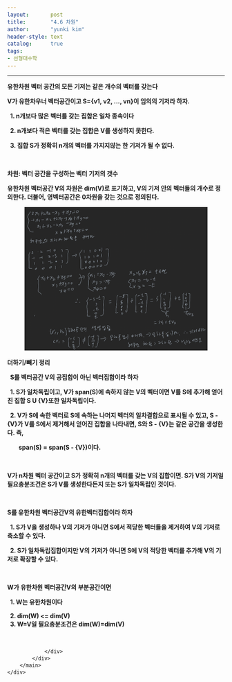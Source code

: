 ```yaml
---
layout:       post
title:        "4.6 차원"
author:       "yunki kim"
header-style: text
catalog:      true
tags: 
- 선형대수학
---
```


<head></head>
<body id="tt-body-page" class="">
<div id="wrap" class="wrap-right">
    <div id="container">
        <main class="main ">
            <div class="area-main">
                <div class="area-view">
                    <div class="article-header"></div>
                    <hr>
                    <div class="article-view">
                        <div class="contents_style">
                            <p><b>유한차원 벡터 공간의 모든 기저는 같은 개수의 벡터를 갖는다</b></p>
<p><b>V가 유한차우너 벡터공간이고 S={v1, v2, ..., vn}이 임의의 기저라 하자.</b></p>
<p><b>&nbsp; 1. n개보다 많은 벡터를 갖는 집합은 일차 종속이다</b></p>
<p><b>&nbsp; 2. n개보다 적은 벡터를 갖는 집합은 V를 생성하지 못한다.</b></p>
<p><b>&nbsp; 3. 집합 S가 정확히 n개의 벡터를 가지지않는 한 기저가 될 수 없다.</b></p>
<p>&nbsp;</p>
<p><b>차원: 벡터 공간을 구성하는 벡터 기저의 갯수</b></p>
<p><b>유한차원 벡터공간 V의 차원은 dim(V)로 표기하고, V의 기저 안의 벡터들의 개수로 정의한다. 더불어, 영벡터공간은 0차원을 갖는 것으로 정의된다.</b></p>
<p></p><figure class="imageblock alignCenter" data-origin-width="0" data-origin-height="0" data-ke-mobilestyle="widthContent">
    <span data-lightbox="lightbox">
        <img src="/img/NC42IOywqOybkA==/img.png" data-origin-width="0" data-origin-height="0" data-ke-mobilestyle="widthContent">
    </span>
    <figcaption></figcaption>
</figure><p></p>
<p><b>더하기/빼기 정리</b></p>
<p><b>&nbsp; S를 벡터공간 V의 공집합이 아닌 벡터집합이라 하자</b></p>
<p><b>&nbsp; 1. S가 일차독립이고, V가 span(S)에 속하지 않는 V의 벡터이면 V를 S에 추가해 얻어진 집합 S U {V}또한 일차독립이다.&nbsp;</b></p>
<p><b>&nbsp; 2. V가 S에 속한 벡터로 S에 속하는 나머지 벡터의 일차결합으로 표시될 수 있고, S - {V}가 V를 S에서 제거해서 얻어진 집합을 나타내면, S와 S - {V}는 같은 공간을 생성한다. 즉,&nbsp;</b></p>
<p><b>&nbsp; &nbsp; &nbsp; &nbsp; span(S) = span(S - {V})이다.</b></p>
<p>&nbsp;</p>
<p><b>V가 n차원 벡터 공간이고 S가 정확히 n개의 벡터를 갖는 V의 집합이면. S가 V의 기저일 필요충분조건은 S가 V를 생성한다든지 또는 S가 일차독립인 것이다.</b></p>
<p>&nbsp;</p>
<p><b>S를 유한차원 벡터공간V의 유한벡터집합이라 하자</b></p>
<p><b>&nbsp; 1. S가 V을 생성하나 V의 기저가 아니면 S에서 적당한 벡터들을 제거하여 V의 기저로 축소할 수 있다.</b></p>
<p><b>&nbsp; 2. S가 일차독립집합이지만 V의 기저가 아니면 S에 V의 적당한 벡터를 추가해 V의 기저로 확장할 수 있다.</b></p>
<p>&nbsp;</p>
<p><b>W가 유한차원 벡터공간V의 부분공간이면</b></p>
<p><b>&nbsp; 1. W는 유한차원이다</b></p>
<p><b>&nbsp; 2. dim(W) &lt;= dim(V)<br>&nbsp; 3. W=V일 필요충분조건은 dim(W)=dim(V)</b></p>
                        </div>
                        <br>
                        <div class="tags"></div>
                    </div>
                    
                </div>
            </div>
        </main>
    </div>
</div>


</body>